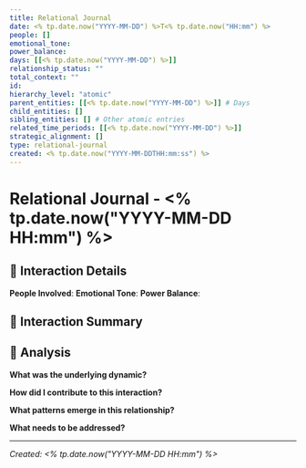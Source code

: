 ```yaml
---
title: Relational Journal
date: <% tp.date.now("YYYY-MM-DD") %>T<% tp.date.now("HH:mm") %>
people: []
emotional_tone: 
power_balance: 
days: [[<% tp.date.now("YYYY-MM-DD") %>]]
relationship_status: ""
total_context: ""
id: 
hierarchy_level: "atomic"
parent_entities: [[<% tp.date.now("YYYY-MM-DD") %>]] # Days
child_entities: []
sibling_entities: [] # Other atomic entries
related_time_periods: [[<% tp.date.now("YYYY-MM-DD") %>]]
strategic_alignment: []
type: relational-journal
created: <% tp.date.now("YYYY-MM-DDTHH:mm:ss") %>
---
```


# Relational Journal - <% tp.date.now("YYYY-MM-DD HH:mm") %>

## 👥 Interaction Details

**People Involved**: 
**Emotional Tone**: 
**Power Balance**: 

## 📝 Interaction Summary

## 🧠 Analysis

**What was the underlying dynamic?**

**How did I contribute to this interaction?**

**What patterns emerge in this relationship?**

**What needs to be addressed?**

---

*Created: <% tp.date.now("YYYY-MM-DD HH:mm") %>*
